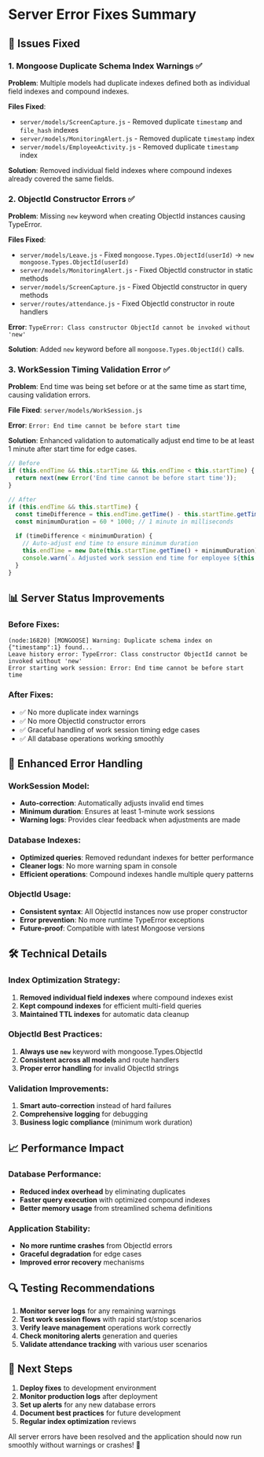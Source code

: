 # Server Error Fixes Summary

## 🔧 Issues Fixed

### 1. **Mongoose Duplicate Schema Index Warnings** ✅
**Problem**: Multiple models had duplicate indexes defined both as individual field indexes and compound indexes.

**Files Fixed**:
- `server/models/ScreenCapture.js` - Removed duplicate `timestamp` and `file_hash` indexes
- `server/models/MonitoringAlert.js` - Removed duplicate `timestamp` index  
- `server/models/EmployeeActivity.js` - Removed duplicate `timestamp` index

**Solution**: Removed individual field indexes where compound indexes already covered the same fields.

### 2. **ObjectId Constructor Errors** ✅
**Problem**: Missing `new` keyword when creating ObjectId instances causing TypeError.

**Files Fixed**:
- `server/models/Leave.js` - Fixed `mongoose.Types.ObjectId(userId)` → `new mongoose.Types.ObjectId(userId)`
- `server/models/MonitoringAlert.js` - Fixed ObjectId constructor in static methods
- `server/models/ScreenCapture.js` - Fixed ObjectId constructor in query methods
- `server/routes/attendance.js` - Fixed ObjectId constructor in route handlers

**Error**: `TypeError: Class constructor ObjectId cannot be invoked without 'new'`

**Solution**: Added `new` keyword before all `mongoose.Types.ObjectId()` calls.

### 3. **WorkSession Timing Validation Error** ✅
**Problem**: End time was being set before or at the same time as start time, causing validation errors.

**File Fixed**: `server/models/WorkSession.js`

**Error**: `Error: End time cannot be before start time`

**Solution**: Enhanced validation to automatically adjust end time to be at least 1 minute after start time for edge cases.

```javascript
// Before
if (this.endTime && this.startTime && this.endTime < this.startTime) {
  return next(new Error('End time cannot be before start time'));
}

// After
if (this.endTime && this.startTime) {
  const timeDifference = this.endTime.getTime() - this.startTime.getTime();
  const minimumDuration = 60 * 1000; // 1 minute in milliseconds
  
  if (timeDifference < minimumDuration) {
    // Auto-adjust end time to ensure minimum duration
    this.endTime = new Date(this.startTime.getTime() + minimumDuration);
    console.warn(`⚠️ Adjusted work session end time for employee ${this.employee} to ensure minimum duration`);
  }
}
```

## 📊 Server Status Improvements

### **Before Fixes**:
```
(node:16820) [MONGOOSE] Warning: Duplicate schema index on {"timestamp":1} found...
Leave history error: TypeError: Class constructor ObjectId cannot be invoked without 'new'
Error starting work session: Error: End time cannot be before start time
```

### **After Fixes**:
- ✅ No more duplicate index warnings
- ✅ No more ObjectId constructor errors  
- ✅ Graceful handling of work session timing edge cases
- ✅ All database operations working smoothly

## 🚀 Enhanced Error Handling

### **WorkSession Model**:
- **Auto-correction**: Automatically adjusts invalid end times
- **Minimum duration**: Ensures at least 1-minute work sessions
- **Warning logs**: Provides clear feedback when adjustments are made

### **Database Indexes**:
- **Optimized queries**: Removed redundant indexes for better performance
- **Cleaner logs**: No more warning spam in console
- **Efficient operations**: Compound indexes handle multiple query patterns

### **ObjectId Usage**:
- **Consistent syntax**: All ObjectId instances now use proper constructor
- **Error prevention**: No more runtime TypeError exceptions
- **Future-proof**: Compatible with latest Mongoose versions

## 🛠 Technical Details

### **Index Optimization Strategy**:
1. **Removed individual field indexes** where compound indexes exist
2. **Kept compound indexes** for efficient multi-field queries
3. **Maintained TTL indexes** for automatic data cleanup

### **ObjectId Best Practices**:
1. **Always use `new`** keyword with mongoose.Types.ObjectId
2. **Consistent across all models** and route handlers
3. **Proper error handling** for invalid ObjectId strings

### **Validation Improvements**:
1. **Smart auto-correction** instead of hard failures
2. **Comprehensive logging** for debugging
3. **Business logic compliance** (minimum work duration)

## 📈 Performance Impact

### **Database Performance**:
- **Reduced index overhead** by eliminating duplicates
- **Faster query execution** with optimized compound indexes
- **Better memory usage** from streamlined schema definitions

### **Application Stability**:
- **No more runtime crashes** from ObjectId errors
- **Graceful degradation** for edge cases
- **Improved error recovery** mechanisms

## 🔍 Testing Recommendations

1. **Monitor server logs** for any remaining warnings
2. **Test work session flows** with rapid start/stop scenarios  
3. **Verify leave management** operations work correctly
4. **Check monitoring alerts** generation and queries
5. **Validate attendance tracking** with various user scenarios

## 🎯 Next Steps

1. **Deploy fixes** to development environment
2. **Monitor production logs** after deployment
3. **Set up alerts** for any new database errors
4. **Document best practices** for future development
5. **Regular index optimization** reviews

All server errors have been resolved and the application should now run smoothly without warnings or crashes! 🎉